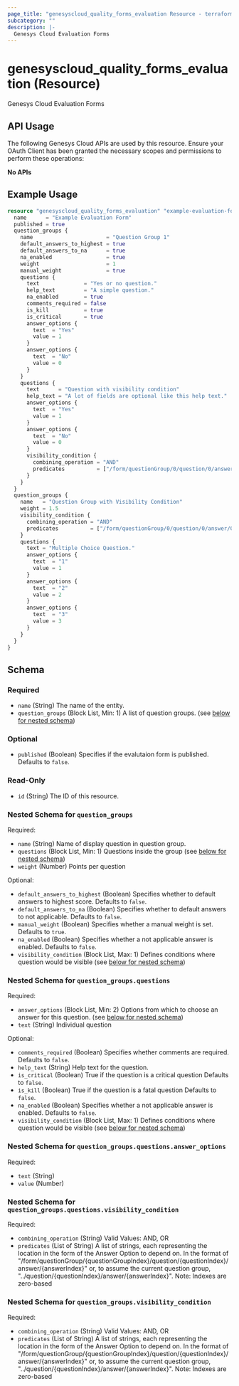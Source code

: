```yaml
---
page_title: "genesyscloud_quality_forms_evaluation Resource - terraform-provider-genesyscloud-jonesb"
subcategory: ""
description: |-
  Genesys Cloud Evaluation Forms
---
```

# genesyscloud_quality_forms_evaluation (Resource)

Genesys Cloud Evaluation Forms

## API Usage
The following Genesys Cloud APIs are used by this resource. Ensure your OAuth Client has been granted the necessary scopes and permissions to perform these operations:

**No APIs**

## Example Usage

```terraform
resource "genesyscloud_quality_forms_evaluation" "example-evaluation-form" {
  name      = "Example Evaluation Form"
  published = true
  question_groups {
    name                       = "Question Group 1"
    default_answers_to_highest = true
    default_answers_to_na      = true
    na_enabled                 = true
    weight                     = 1
    manual_weight              = true
    questions {
      text              = "Yes or no question."
      help_text         = "A simple question."
      na_enabled        = true
      comments_required = false
      is_kill           = true
      is_critical       = true
      answer_options {
        text  = "Yes"
        value = 1
      }
      answer_options {
        text  = "No"
        value = 0
      }
    }
    questions {
      text      = "Question with visibility condition"
      help_text = "A lot of fields are optional like this help text."
      answer_options {
        text  = "Yes"
        value = 1
      }
      answer_options {
        text  = "No"
        value = 0
      }
      visibility_condition {
        combining_operation = "AND"
        predicates          = ["/form/questionGroup/0/question/0/answer/0"]
      }
    }
  }
  question_groups {
    name   = "Question Group with Visibility Condition"
    weight = 1.5
    visibility_condition {
      combining_operation = "AND"
      predicates          = ["/form/questionGroup/0/question/0/answer/0"]
    }
    questions {
      text = "Multiple Choice Question."
      answer_options {
        text  = "1"
        value = 1
      }
      answer_options {
        text  = "2"
        value = 2
      }
      answer_options {
        text  = "3"
        value = 3
      }
    }
  }
}
```

<!-- schema generated by tfplugindocs -->
## Schema

### Required

- `name` (String) The name of the entity.
- `question_groups` (Block List, Min: 1) A list of question groups. (see [below for nested schema](#nestedblock--question_groups))

### Optional

- `published` (Boolean) Specifies if the evalutaion form is published. Defaults to `false`.

### Read-Only

- `id` (String) The ID of this resource.

<a id="nestedblock--question_groups"></a>
### Nested Schema for `question_groups`

Required:

- `name` (String) Name of display question in question group.
- `questions` (Block List, Min: 1) Questions inside the group (see [below for nested schema](#nestedblock--question_groups--questions))
- `weight` (Number) Points per question

Optional:

- `default_answers_to_highest` (Boolean) Specifies whether to default answers to highest score. Defaults to `false`.
- `default_answers_to_na` (Boolean) Specifies whether to default answers to not applicable. Defaults to `false`.
- `manual_weight` (Boolean) Specifies whether a manual weight is set. Defaults to `true`.
- `na_enabled` (Boolean) Specifies whether a not applicable answer is enabled. Defaults to `false`.
- `visibility_condition` (Block List, Max: 1) Defines conditions where question would be visible (see [below for nested schema](#nestedblock--question_groups--visibility_condition))

<a id="nestedblock--question_groups--questions"></a>
### Nested Schema for `question_groups.questions`

Required:

- `answer_options` (Block List, Min: 2) Options from which to choose an answer for this question. (see [below for nested schema](#nestedblock--question_groups--questions--answer_options))
- `text` (String) Individual question

Optional:

- `comments_required` (Boolean) Specifies whether comments are required. Defaults to `false`.
- `help_text` (String) Help text for the question.
- `is_critical` (Boolean) True if the question is a critical question Defaults to `false`.
- `is_kill` (Boolean) True if the question is a fatal question Defaults to `false`.
- `na_enabled` (Boolean) Specifies whether a not applicable answer is enabled. Defaults to `false`.
- `visibility_condition` (Block List, Max: 1) Defines conditions where question would be visible (see [below for nested schema](#nestedblock--question_groups--questions--visibility_condition))

<a id="nestedblock--question_groups--questions--answer_options"></a>
### Nested Schema for `question_groups.questions.answer_options`

Required:

- `text` (String)
- `value` (Number)


<a id="nestedblock--question_groups--questions--visibility_condition"></a>
### Nested Schema for `question_groups.questions.visibility_condition`

Required:

- `combining_operation` (String) Valid Values: AND, OR
- `predicates` (List of String) A list of strings, each representing the location in the form of the Answer Option to depend on. In the format of "/form/questionGroup/{questionGroupIndex}/question/{questionIndex}/answer/{answerIndex}" or, to assume the current question group, "../question/{questionIndex}/answer/{answerIndex}". Note: Indexes are zero-based



<a id="nestedblock--question_groups--visibility_condition"></a>
### Nested Schema for `question_groups.visibility_condition`

Required:

- `combining_operation` (String) Valid Values: AND, OR
- `predicates` (List of String) A list of strings, each representing the location in the form of the Answer Option to depend on. In the format of "/form/questionGroup/{questionGroupIndex}/question/{questionIndex}/answer/{answerIndex}" or, to assume the current question group, "../question/{questionIndex}/answer/{answerIndex}". Note: Indexes are zero-based

